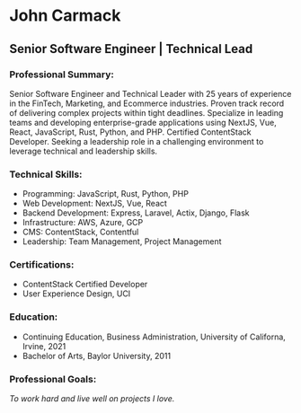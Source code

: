 # John Carmack

## Senior Software Engineer | Technical Lead

### Professional Summary:

Senior Software Engineer and Technical Leader with 25 years of experience in the FinTech, Marketing, and Ecommerce industries. Proven track record of delivering complex projects within tight deadlines. Specialize in leading teams and developing enterprise-grade applications using NextJS, Vue, React, JavaScript, Rust, Python, and PHP. Certified ContentStack Developer. Seeking a leadership role in a challenging environment to leverage technical and leadership skills.

### Technical Skills:

- Programming: JavaScript, Rust, Python, PHP
- Web Development: NextJS, Vue, React
- Backend Development: Express, Laravel, Actix, Django, Flask
- Infrastructure: AWS, Azure, GCP
- CMS: ContentStack, Contentful
- Leadership: Team Management, Project Management

### Certifications:

- ContentStack Certified Developer
- User Experience Design, UCI

### Education:

- Continuing Education, Business Administration, University of Californa, Irvine, 2021
- Bachelor of Arts, Baylor University, 2011

### Professional Goals:

_To work hard and live well on projects I love._
